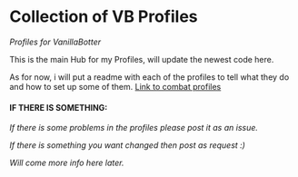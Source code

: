 # Collection of VB Profiles
_Profiles for VanillaBotter_

This is the main Hub for my Profiles, will update the newest code here.

As for now, i will put a readme with each of the profiles to tell what they do and how to set up some of them.
[Link to combat profiles](https://github.com/LoctusBin/Collection-of-Profiles/tree/master/Combat-Profiles)

#### IF THERE IS SOMETHING:

_If there is some problems in the profiles please post it as an issue._

_If there is something you want changed then post as request :)_


_Will come more info here later._
